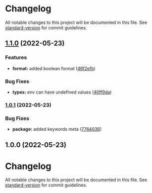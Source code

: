# Changelog

All notable changes to this project will be documented in this file. See [standard-version](https://github.com/conventional-changelog/standard-version) for commit guidelines.

## [1.1.0](https://github.com/CorentinTh/figue/compare/v1.0.1...v1.1.0) (2022-05-23)


### Features

* **format:** added boolean format ([46f2efb](https://github.com/CorentinTh/figue/commit/46f2efb860e8becc4306fa2756214a64e7153eab))


### Bug Fixes

* **types:** env can have undefined values ([40ff9da](https://github.com/CorentinTh/figue/commit/40ff9dac4e2e19c9e1177ebddcaee2eff8b39da4))

### [1.0.1](https://github.com/CorentinTh/figue/compare/v1.0.0...v1.0.1) (2022-05-23)


### Bug Fixes

* **package:** added keywords meta ([7764038](https://github.com/CorentinTh/figue/commit/7764038b3939562f3ebfac691803273d7dabf386))

## 1.0.0 (2022-05-23)

# Changelog

All notable changes to this project will be documented in this file. See [standard-version](https://github.com/conventional-changelog/standard-version) for commit guidelines.
